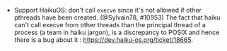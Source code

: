 - Support HaikuOS: don't call `execve` since it's not allowed if other pthreads
  have been created. (@Sylvain78, #10953)
  The fact that haiku can't call execve from other threads than the principal thread of a process (a team in haiku jargon), is a discrepancy to POSIX and hence there is a bug about it : https://dev.haiku-os.org/ticket/18665.

